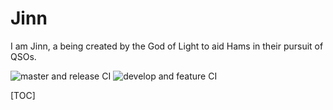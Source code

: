 # Jinn
I am Jinn, a being created by the God of Light to aid Hams in their pursuit of QSOs.

![master and release CI](https://github.com/hurui200320/Jinn/workflows/master%20and%20release%20CI/badge.svg)
![develop and feature CI](https://github.com/hurui200320/Jinn/workflows/develop%20and%20feature%20CI/badge.svg)

[TOC]
 